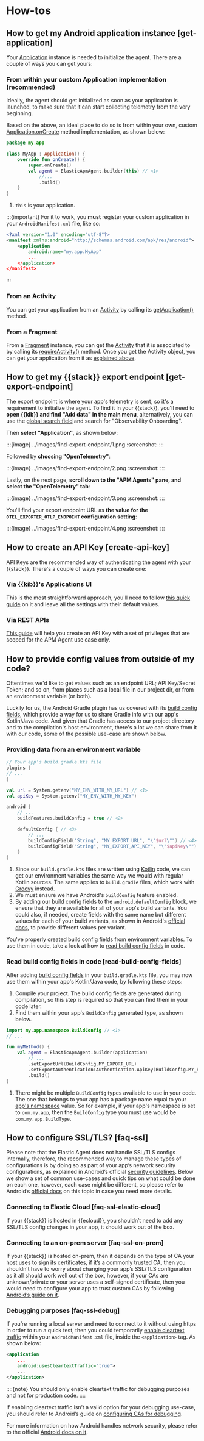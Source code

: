# How-tos

## How to get my Android application instance [get-application]

Your [Application](https://developer.android.com/reference/android/app/Application) instance is needed to initialize the agent. There are a couple of ways you can get yours:

### From within your custom Application implementation (recommended)

Ideally, the agent should get initialized as soon as your application is launched, to make sure that it can start collecting telemetry from the very beginning.

Based on the above, an ideal place to do so is from within your own, custom [Application.onCreate](https://developer.android.com/reference/android/app/Application#onCreate()) method implementation, as shown below:

```kotlin
package my.app

class MyApp : Application() {
    override fun onCreate() {
        super.onCreate()
        val agent = ElasticApmAgent.builder(this) // <1>
            //...
            .build()
    }
}
```
1. `this` is your application.

:::{important}
For it to work, you **must** register your custom application in your `AndroidManifest.xml` file, like so:
```xml
<?xml version="1.0" encoding="utf-8"?>
<manifest xmlns:android="http://schemas.android.com/apk/res/android">
    <application
        android:name="my.app.MyApp"
        ...
    </application>
</manifest>
```
:::

### From an Activity

You can get your application from an [Activity](https://developer.android.com/reference/android/app/Activity) by calling its [getApplication()](https://developer.android.com/reference/android/app/Activity#getApplication()) method.

### From a Fragment
From a [Fragment](https://developer.android.com/reference/androidx/fragment/app/Fragment.html) instance, you can get the [Activity](https://developer.android.com/reference/android/app/Activity) that it is associated to by calling its [requireActivity()](https://developer.android.com/reference/androidx/fragment/app/Fragment.html#requireActivity()) method. Once you get the Activity object, you can get your application from it as [explained above](#from-an-activity).

## How to get my {{stack}} export endpoint [get-export-endpoint]

The export endpoint is where your app's telemetry is sent, so it's a requirement to initialize the agent. To find it in your {{stack}}, you'll need to **open {{kib}} and find "Add data" in the main menu**, alternatively, you can use the [global search field](https://www.elastic.co/guide/en/kibana/current/introduction.html#kibana-navigation-search) and search for "Observability Onboarding".

Then **select "Application"**, as shown below:

:::{image} ../images/find-export-endpoint/1.png
:screenshot:
:::

Followed by **choosing "OpenTelemetry"**:

:::{image} ../images/find-export-endpoint/2.png
:screenshot:
:::

Lastly, on the next page, **scroll down to the "APM Agents" pane, and select the "OpenTelemetry" tab**:

:::{image} ../images/find-export-endpoint/3.png
:screenshot:
:::

You'll find your export endpoint URL as **the value for the `OTEL_EXPORTER_OTLP_ENDPOINT` configuration setting**:

:::{image} ../images/find-export-endpoint/4.png
:screenshot:
:::

## How to create an API Key [create-api-key]

API Keys are the recommended way of authenticating the agent with your {{stack}}. There's a couple of ways you can create one:

### Via {{kib}}'s Applications UI

This is the most straightforward approach, you'll need to follow [this quick guide](https://www.elastic.co/guide/en/observability/current/apm-api-key.html#apm-create-an-api-key) on it and leave all the settings with their default values.

### Via REST APIs

[This guide](https://www.elastic.co/guide/en/observability/current/apm-agent-key-api.html#apm-create-agent-key) will help you create an API Key with a set of privileges that are scoped for the APM Agent use case only.

## How to provide config values from outside of my code?

Oftentimes we'd like to get values such as an endpoint URL; API Key/Secret Token; and so on, from places such as a local file in our project dir, or from an environment variable (or both).

Luckily for us, the Android Gradle plugin has us covered with its [build config fields](https://developer.android.com/build/gradle-tips#share-custom-fields-and-resource-values-with-your-app-code), which provide a way for us to share Gradle info with our app's Kotlin/Java code. And given that Gradle has access to our project directory and to the compilation's host environment, there's a lot we can share from it with our code, some of the possible use-case are shown below.

### Providing data from an environment variable

```kotlin
// Your app's build.gradle.kts file
plugins {
// ...
}

val url = System.getenv("MY_ENV_WITH_MY_URL") // <1>
val apiKey = System.getenv("MY_ENV_WITH_MY_KEY")

android {
    // ...
    buildFeatures.buildConfig = true // <2>

    defaultConfig { // <3>
        // ...
        buildConfigField("String", "MY_EXPORT_URL", "\"$url\"") // <4>
        buildConfigField("String", "MY_EXPORT_API_KEY", "\"$apiKey\"")
    }
}
```

1. Since our `build.gradle.kts` files are written using [Kotlin](https://kotlinlang.org/) code, we can get our environment variables the same way we would with regular Kotlin sources. The same applies to `build.gradle` files, which work with [Groovy](https://groovy-lang.org/) instead.
2. We must ensure we have Android's `buildConfig` feature enabled.
3. By adding our build config fields to the `android.defaultConfig` block, we ensure that they are available for all of your app's build variants. You could also, if needed, create fields with the same name but different values for each of your build variants, as shown in Android's [official docs](https://developer.android.com/build/gradle-tips#share-custom-fields-and-resource-values-with-your-app-code), to provide different values per variant.

You've properly created build config fields from environment variables. To use them in code, take a look at how to [read build config fields](#read-build-config-fields) in code.

### Read build config fields in code [read-build-config-fields]

After adding [build config fields](https://developer.android.com/build/gradle-tips#share-custom-fields-and-resource-values-with-your-app-code) in your `build.gradle.kts` file, you may now use them within your app's Kotlin/Java code, by following these steps:

1. Compile your project. The build config fields are generated during compilation, so this step is required so that you can find them in your code later.
2. Find them within your app's `BuildConfig` generated type, as shown below.

```kotlin
import my.app.namespace.BuildConfig // <1>
// ...

fun myMethod() {
    val agent = ElasticApmAgent.builder(application)
        // ...
        .setExportUrl(BuildConfig.MY_EXPORT_URL)
        .setExportAuthentication(Authentication.ApiKey(BuildConfig.MY_EXPORT_API_KEY))
        .build()
}
```

1. There might be multiple `BuildConfig` types available to use in your code. The one that belongs to your app has a package name equal to your [app's namespace](https://developer.android.com/build/configure-app-module#set-namespace) value. So for example, if your app's namespace is set to `com.my.app`, then the `BuildConfig` type you must use would be `com.my.app.BuildType`.

## How to configure SSL/TLS? [faq-ssl]

Please note that the Elastic Agent does not handle SSL/TLS configs internally, therefore, the recommended way to manage these types of configurations is by doing so as part of your app’s network security configurations, as explained in Android’s official [security guidelines](https://developer.android.com/privacy-and-security/security-ssl). Below we show a set of common use-cases and quick tips on what could be done on each one, however, each case might be different, so please refer to Android’s [official docs](https://developer.android.com/privacy-and-security/security-config) on this topic in case you need more details.

### Connecting to Elastic Cloud [faq-ssl-elastic-cloud]

If your {{stack}} is hosted in {{ecloud}}, you shouldn’t need to add any SSL/TLS config changes in your app, it should work out of the box.

### Connecting to an on-prem server [faq-ssl-on-prem]

If your {{stack}} is hosted on-prem, then it depends on the type of CA your host uses to sign its certificates, if it’s a commonly trusted CA, then you shouldn’t have to worry about changing your app’s SSL/TLS configuration as it all should work well out of the box, however, if your CAs are unknown/private or your server uses a self-signed certificate, then you would need to configure your app to trust custom CAs by following [Android’s guide on it](https://developer.android.com/privacy-and-security/security-config).

### Debugging purposes [faq-ssl-debug]

If you’re running a local server and need to connect to it without using https in order to run a quick test, then you could temporarily [enable cleartext traffic](https://developer.android.com/guide/topics/manifest/application-element#usesCleartextTraffic) within your `AndroidManifest.xml` file, inside the `<application>` tag. As shown below:

```xml
<application
    ...
    android:usesCleartextTraffic="true">
    ...
</application>
```

::::{note}
You should only enable cleartext traffic for debugging purposes and not for production code.
::::

If enabling cleartext traffic isn’t a valid option for your debugging use-case, you should refer to Android’s guide on [configuring CAs for debugging](https://developer.android.com/privacy-and-security/security-config#TrustingDebugCa).

For more information on how Android handles network security, please refer to the official [Android docs on it](https://developer.android.com/privacy-and-security/security-ssl).
